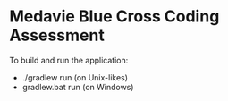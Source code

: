 # Medavie Blue Cross Coding Assessment

To build and run the application:
- ./gradlew run (on Unix-likes)
- gradlew.bat run (on Windows)
